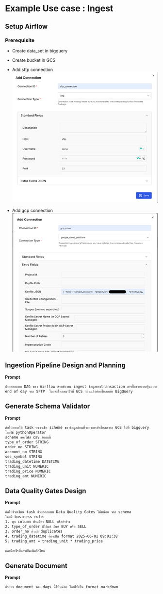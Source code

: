 # Example Use case  : Ingest


## Setup Airflow
### Prerequisite

- Create data_set in bigquery
- Create bucket in GCS
- Add sftp connection
    ![alt text](docs/add_sftp_conn.png "add sftp conn")

- Add gcp connection
    ![alt text](docs/add_gcp_conn.png "add gcp conn")


## Ingestion Pipeline Design and Planning
**Prompt**
```
ช่วยออกแบบ DAG ของ Airflow สำหรับงาน ingest ข้อมูลของtransaction การซื้อขายแบบหุ้นแบบ end of day จาก SFTP  โดยจะโหลดมาไว้ที่ GCS ก่อนแล้วค่อยโหลดเข้า BigQuery
```


## Generate Schema Validator
**Prompt**
```
ต่อไปอยากได้ task ตรวจเช็ค scheme ของข้อมูลก่อนที่จะทำการอัพโหลดจาก GCS ไปที่ bigquery  โดยใช้ pythonOperator  
scheme ของไฟล์ csv มีตามนี้
type_of_order STRING
order_no STRING
account_no STRING
sec_symbol STRING
trading_datetime DATETIME
trading_unit NUMERIC
trading_price NUMERIC
trading_amt NUMERIC
```

## Data Quality Gates Design
**Prompt**
```
ต่อไปช่วยเขียน task ช่วยออกแบบ Data Quality Gates ให้หน่อย จาก schema
โดยมี business rule:
1. ทุก column ห้ามมีค่า NULL หรือค่าว่าง
2. type_of_order มีได้แค่ มีแค่ BUY หรือ SELL
3. order_no ห้ามมี duplicates
4. trading_datetime ต้องเป็น format 2025-06-01 09:01:38
5. trading_amt = trading_unit * trading_price

และมีอะไรที่ควรเช็คเพิ่มอีกไหม
```

## Generate Document
**Prompt**
```
ช่วยทำ document ของ dags นี้ให้หน่อย โดยให้เป็น format markdown
```